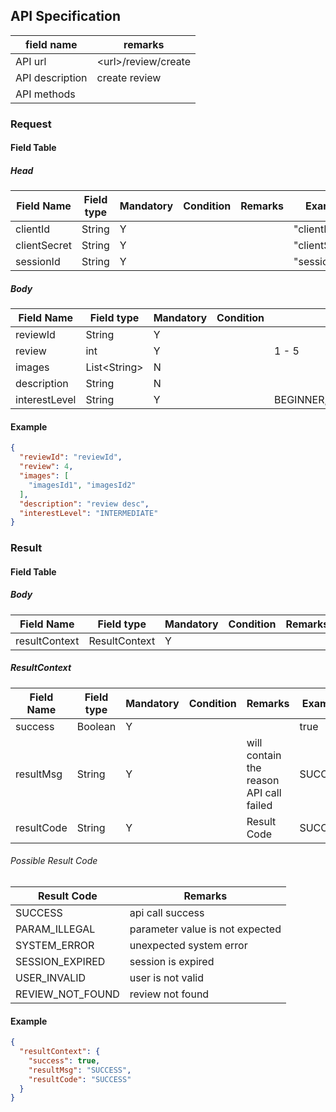 ## API Specification

| field name      | remarks               |
| --------------- | --------------------- |
| API url         | \<url\>/review/create |
| API description | create review         |
| API methods     |                       |

### Request

#### Field Table

##### Head

| Field Name   | Field type | Mandatory | Condition | Remarks | Example        |
| ------------ | ---------- | --------- | --------- | ------- | -------------- |
| clientId     | String     | Y         |           |         | "clientId"     |
| clientSecret | String     | Y         |           |         | "clientSecret" |
| sessionId    | String     | Y         |           |         | "sessionId"    |

##### Body

| Field Name    | Field type     | Mandatory | Condition | Remarks                          | Example |
| ------------- | -------------- | --------- | --------- | -------------------------------- | ------- |
| reviewId      | String         | Y         |           |                                  |         |
| review        | int            | Y         |           | 1 - 5                            |         |
| images        | List\<String\> | N         |           |                                  |         |
| description   | String         | N         |           |                                  |         |
| interestLevel | String         | Y         |           | BEGINNER,INTERMEDIATE,ENTHUSIAST |         |

#### Example

```json
{
  "reviewId": "reviewId",
  "review": 4,
  "images": [
    "imagesId1", "imagesId2"
  ],
  "description": "review desc",
  "interestLevel": "INTERMEDIATE"
}
```

### Result

#### Field Table

##### Body

| Field Name    | Field type    | Mandatory | Condition | Remarks | Example |
| ------------- | ------------- | --------- | --------- | ------- | ------- |
| resultContext | ResultContext | Y         |           |         |         |

##### ResultContext

| Field Name | Field type | Mandatory | Condition | Remarks                                 | Example |
| ---------- | ---------- | --------- | --------- | --------------------------------------- | ------- |
| success    | Boolean    | Y         |           |                                         | true    |
| resultMsg  | String     | Y         |           | will contain the reason API call failed | SUCCESS |
| resultCode | String     | Y         |           | Result Code                             | SUCCESS |

###### Possible Result Code

| Result Code      | Remarks                         |
| ---------------- | ------------------------------- |
| SUCCESS          | api call success                |
| PARAM_ILLEGAL    | parameter value is not expected |
| SYSTEM_ERROR     | unexpected system error         |
| SESSION_EXPIRED  | session is expired              |
| USER_INVALID     | user is not valid               |
| REVIEW_NOT_FOUND | review not found                |

#### Example

```json
{
  "resultContext": {
    "success": true,
    "resultMsg": "SUCCESS",
    "resultCode": "SUCCESS"
  }
}
```
